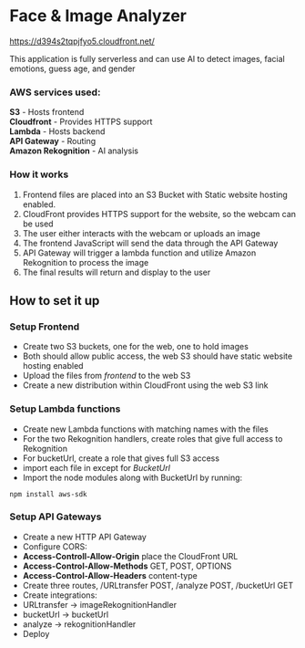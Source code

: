 # Face & Image Analyzer
https://d394s2tqpjfyo5.cloudfront.net/  

This application is fully serverless and can use AI to detect images, facial emotions, guess age, and gender


### AWS services used:  
**S3** - Hosts frontend  
**Cloudfront** - Provides HTTPS support   
**Lambda** - Hosts backend   
**API Gateway** - Routing  
**Amazon Rekognition** - AI analysis  

### How it works
1. Frontend files are placed into an S3 Bucket with Static website hosting enabled.
2. CloudFront provides HTTPS support for the website, so the webcam can be used
3. The user either interacts with the webcam or uploads an image
4. The frontend JavaScript will send the data through the API Gateway
5. API Gateway will trigger a lambda function and utilize Amazon Rekognition to process the image
6. The final results will return and display to the user

## How to set it up

### Setup Frontend
* Create two S3 buckets, one for the web, one to hold images
* Both should allow public access, the web S3 should have static website hosting enabled
* Upload the files from *frontend* to the web S3
* Create a new distribution within CloudFront using the web S3 link

### Setup Lambda functions
* Create new Lambda functions with matching names with the files
* For the two Rekognition handlers, create roles that give full access to Rekognition
* For bucketUrl, create a role that gives full S3 access
* import each file in except for *BucketUrl*
* Import the node modules along with BucketUrl by running:
```
npm install aws-sdk
```


### Setup API Gateways
* Create a new HTTP API Gateway
* Configure CORS:
* **Access-Controll-Allow-Origin** place the CloudFront URL
* **Access-Control-Allow-Methods** GET, POST, OPTIONS
* **Access-Control-Allow-Headers** content-type
* Create three routes, /URLtransfer POST, /analyze POST, /bucketUrl GET
* Create integrations:
*  URLtransfer &rarr; imageRekognitionHandler
*  bucketUrl &rarr; bucketUrl
*  analyze &rarr; rekognitionHandler
*  Deploy

   
